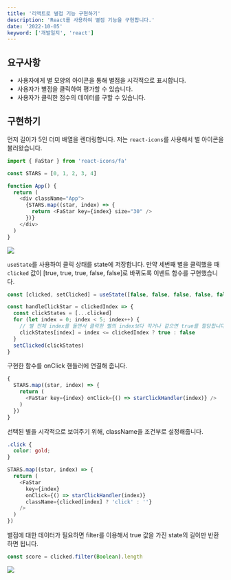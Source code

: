 ```yaml
---
title: '리액트로 별점 기능 구현하기'
description: 'React를 사용하여 별점 기능을 구현합니다.'
date: '2022-10-05'
keyword: ['개발일지', 'react']
---
```


## 요구사항

- 사용자에게 별 모양의 아이콘을 통해 별점을 시각적으로 표시합니다.
- 사용자가 별점을 클릭하여 평가할 수 있습니다.
- 사용자가 클릭한 점수의 데이터를 구할 수 있습니다.

## 구현하기

먼저 길이가 5인 더미 배열을 렌더링합니다. 저는 `react-icons`를 사용해서 별 아이콘을 불러왔습니다.

```js
import { FaStar } from 'react-icons/fa'

const STARS = [0, 1, 2, 3, 4]

function App() {
  return (
    <div className="App">
      {STARS.map((star, index) => {
        return <FaStar key={index} size="30" />
      })}
    </div>
  )
}
```

![](221005.png)

`useState`를 사용하여 클릭 상태를 state에 저장합니다. 만약 세번째 별을 클릭했을 때 `clicked` 값이 [true, true, true, false, false]로 바뀌도록 이벤트 함수를 구현했습니다.

```js
const [clicked, setClicked] = useState([false, false, false, false, false])

const handleClickStar = clickedIndex => {
  const clickStates = [...clicked]
  for (let index = 0; index < 5; index++) {
    // 별 전체 index를 돌면서 클릭한 별의 index보다 작거나 같으면 true를 할당합니다.
    clickStates[index] = index <= clickedIndex ? true : false
  }
  setClicked(clickStates)
}
```

구현한 함수를 onClick 핸들러에 연결해 줍니다.

```js
{
  STARS.map((star, index) => {
    return (
      <FaStar key={index} onClick={() => starClickHandler(index)} />
    )
  })
}
```

선택된 별을 시각적으로 보여주기 위해, className을 조건부로 설정해줍니다.

```css
.click {
  color: gold;
}
```

```js
STARS.map((star, index) => {
  return (
    <FaStar
      key={index}
      onClick={() => starClickHandler(index)}
      className={clicked[index] ? 'click' : ''}
    />
  )
})
```

별점에 대한 데이터가 필요하면 filter를 이용해서 true 값을 가진 state의 길이만 반환하면 됩니다.

```js
const score = clicked.filter(Boolean).length
```

![](221005-2.gif)
